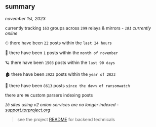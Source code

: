 
## summary
_november 1st, 2023_

currently tracking `163` groups across `299` relays & mirrors - _`101` currently online_

⏲ there have been `22` posts within the `last 24 hours`

🦈 there have been `1` posts within the `month of november`

🪐 there have been `1503` posts within the `last 90 days`

🏚 there have been `3923` posts within the `year of 2023`

🦕 there have been `8613` posts `since the dawn of ransomwatch`

there are `96` custom parsers indexing posts

_`20` sites using v2 onion services are no longer indexed - [support.torproject.org](https://support.torproject.org/onionservices/v2-deprecation/)_

> see the project [README](https://github.com/joshhighet/ransomwatch#ransomwatch--) for backend technicals
